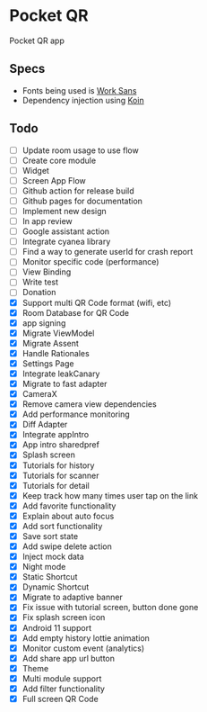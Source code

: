 # Pocket QR

Pocket QR app

## Specs
* Fonts being used is [Work Sans](https://fonts.google.com/specimen/Work+Sans)
* Dependency injection using [Koin](https://insert-koin.io/)

## Todo

- [ ] Update room usage to use flow
- [ ] Create core module
- [ ] Widget
- [ ] Screen App Flow
- [ ] Github action for release build
- [ ] Github pages for documentation
- [ ] Implement new design
- [ ] In app review
- [ ] Google assistant action
- [ ] Integrate cyanea library
- [ ] Find a way to generate userId for crash report
- [ ] Monitor specific code (performance)
- [ ] View Binding
- [ ] Write test
- [ ] Donation
- [x] Support multi QR Code format (wifi, etc)
- [x] Room Database for QR Code
- [x] app signing
- [x] Migrate ViewModel
- [x] Migrate Assent
- [x] Handle Rationales
- [x] Settings Page
- [x] Integrate leakCanary
- [x] Migrate to fast adapter
- [x] CameraX
- [x] Remove camera view dependencies
- [x] Add performance monitoring
- [x] Diff Adapter
- [x] Integrate appIntro
- [x] App intro sharedpref
- [x] Splash screen
- [x] Tutorials for history
- [x] Tutorials for scanner
- [x] Tutorials for detail
- [x] Keep track how many times user tap on the link
- [x] Add favorite functionality
- [x] Explain about auto focus
- [x] Add sort functionality
- [x] Save sort state
- [x] Add swipe delete action
- [x] Inject mock data
- [x] Night mode
- [x] Static Shortcut
- [x] Dynamic Shortcut
- [x] Migrate to adaptive banner
- [x] Fix issue with tutorial screen, button done gone
- [x] Fix splash screen icon
- [x] Android 11 support
- [x] Add empty history lottie animation
- [x] Monitor custom event (analytics)
- [x] Add share app url button
- [x] Theme
- [x] Multi module support
- [x] Add filter functionality
- [x] Full screen QR Code
